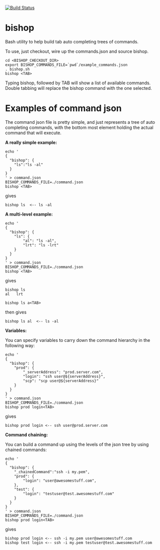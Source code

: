 [![Build Status](https://travis-ci.org/stuartervine/bishop.svg?branch=master)](https://travis-ci.org/stuartervine/bishop)

# bishop
Bash utility to help build tab auto completing trees of commands.

To use, just checkout, wire up the commands.json and source bishop.

~~~
cd <BISHOP_CHECKOUT_DIR>
export BISHOP_COMMANDS_FILE=`pwd`/example_commands.json
. bishop.sh
bishop <TAB>
~~~

Typing bishop, followed by TAB will show a list of available commands.
Double tabbing will replace the bishop command with the one selected.

# Examples of command json

The command json file is pretty simple, and just represents a tree of auto completing commands, with the bottom most element holding the actual command that will execute.

**A really simple example:**

~~~
echo '
{
  "bishop": {
    "ls":"ls -al"
  }
}
' > command.json
BISHOP_COMMANDS_FILE=./command.json
bishop <TAB>
~~~

gives 

~~~
bishop ls  <-- ls -al
~~~

**A multi-level example:**

~~~
echo '
{
  "bishop": {
    "ls": {
        "al": "ls -al",
        "lrt": "ls -lrt"
    }
  }
}
' > command.json
BISHOP_COMMANDS_FILE=./command.json
bishop <TAB>
~~~

gives 

~~~
bishop ls
al   lrt

bishop ls a<TAB>
~~~

then gives

~~~
bishop ls al  <-- ls -al
~~~

**Variables:**

You can specify variables to carry down the command hierarchy in the following way:

~~~
echo '
{
  "bishop": {
    "prod": {
        "_serverAddress": "prod.server.com",
        "login": "ssh user@${serverAddress}",
        "scp": "scp user@${serverAddress}"
    }
  }
}
' > command.json
BISHOP_COMMANDS_FILE=./command.json
bishop prod login<TAB>
~~~

gives

~~~
bishop prod login <-- ssh user@prod.server.com
~~~

**Command chaining:**

You can build a command up using the levels of the json tree by using chained commands:

~~~
echo '
{
  "bishop": {
    "_chainedCommand":"ssh -i my.pem",
    "prod": {
        "login": "user@awesomestuff.com",
    },
    "test": {
        "login": "testuser@test.awesomestuff.com"
    }
  }
}
' > command.json
BISHOP_COMMANDS_FILE=./command.json
bishop prod login<TAB>
~~~

gives

~~~
bishop prod login <-- ssh -i my.pem user@awesomestuff.com
bishop test login <-- ssh -i my.pem testuser@test.awesomestuff.com
~~~